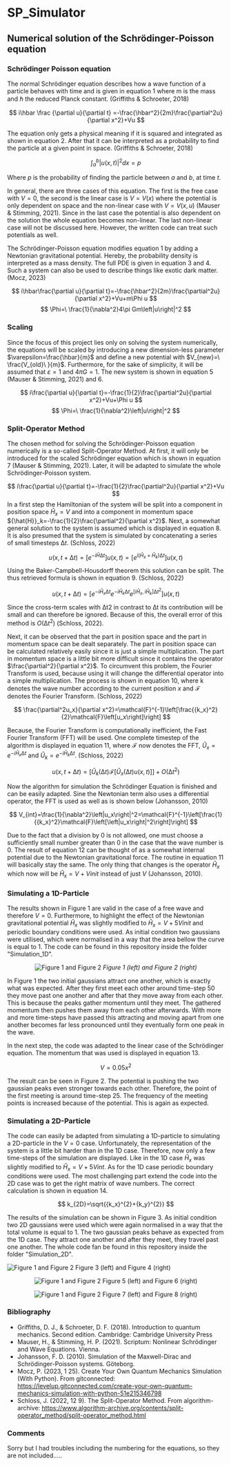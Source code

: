 # SP_Simulator

## Numerical solution of the Schrödinger-Poisson equation 

### Schrödinger Poisson equation
The normal Schrödinger equation describes how a wave function of a particle behaves with time and is given in equation 1 where m is the mass and ℏ the reduced Planck constant. (Griffiths & Schroeter, 2018)

$$
i\hbar \frac {\partial u}{\partial t} =-\frac{\hbar^2}{2m}\frac{\partial^2u}{\partial x^2}+Vu
$$

The equation only gets a physical meaning if it is squared and integrated as shown in equation 2. After that it can be interpreted as a probability to find the particle at a given point in space. (Griffiths & Schroeter, 2018)

$$
\int_{a}^{b}{\left|u(x,t)\right|^2dx}=p
$$

Where $p$ is the probability of finding the particle between $a$ and $b$, at time $t$.

In general, there are three cases of this equation. The first is the free case with $V=0$, the second is the linear case is $V=V(x)$ where the potential is only dependent on space and the non-linear case with $V=V(x,u)$ (Mauser & Stimming, 2021). Since in the last case the potential is also dependent on the solution the whole equation becomes non-linear. The last non-linear case will not be discussed here. However, the written code can treat such potentials as well. 

The Schrödinger-Poisson equation modifies equation 1 by adding a Newtonian gravitational potential. Hereby, the probability density is interpreted as a mass density. The full PDE is given in equation 3 and 4. Such a system can also be used to describe things like exotic dark matter. (Mocz, 2023)

$$
i\hbar\frac{\partial u}{\partial t}=-\frac{\hbar^2}{2m}\frac{\partial^2u}{\partial x^2}+Vu+m\Phi u
$$
$$
\Phi=\ \frac{1}{\nabla^2}4\pi Gm\left|u\right|^2
$$

### Scaling 

Since the focus of this project lies only on solving the system numerically, the equations will be scaled by introducing a new dimension-less parameter $\varepsilon=\frac{\hbar}{m}$ and define a new potential with $V_{new}=\ \frac{V_{old}\ }{m}$. Furthermore, for the sake of simplicity, it will be assumed that  $\varepsilon=1$ and $4\pi G=1$. The new system is shown in equation 5 (Mauser & Stimming, 2021) and 6. 

$$
i\frac{\partial u}{\partial t}=-\frac{1}{2}\frac{\partial^2u}{\partial x^2}+Vu+\Phi u
$$
$$
\Phi=\ \frac{1}{\nabla^2}\left|u\right|^2
$$

### Split-Operator Method 

The chosen method for solving the Schrödinger-Poisson equation numerically is a so-called Split-Operator Method. At first, it will only be introduced for the scaled Schrödinger equation which is shown in equation 7 (Mauser & Stimming, 2021). Later, it will be adapted to simulate the whole Schrödinger-Poisson system.

$$
i\frac{\partial u}{\partial t}=-\frac{1}{2}\frac{\partial^2u}{\partial x^2}+Vu
$$
In a first step the Hamiltonian of the system will be split into a component in position space ${\hat{H}}_x=V$ and into a component in momentum space ${\hat{H}}_k=-\frac{1}{2}\frac{\partial^2}{\partial x^2}$. Next, a somewhat general solution to the system is assumed which is displayed in equation 8. It is also presumed that the system is simulated by concatenating a series of small timesteps $∆t$. (Schloss, 2022)

$$
u(x,t+∆t)=[e^{-i\hat{H}∆t}] u\left(x,t\right)=[e^{i(\hat{H}_x+\hat{H}_k)∆t}]u(x,t)
$$

Using the Baker-Campbell-Housdorff theorem this solution can be split. The thus retrieved formula is shown in equation 9. (Schloss, 2022)

$$
u(x,t+∆t)=[e^{-i\hat{H}_x∆t}e^{-i\hat{H}_k∆t}e^{[i\hat{H}_x,i\hat{H}_k]∆t^2}]u(x,t)
$$

Since the cross-term scales with ∆t2 in contrast to ∆t its contribution will be small and can therefore be ignored. Because of this, the overall error of this method is $Ο(∆t^{2})$ (Schloss, 2022).

Next, it can be observed that the part in position space and the part in momentum space can be dealt separately. The part in position space can be calculated relatively easily since it is just a simple multiplication. The part in momentum space is a little bit more difficult since it contains the operator $\frac{\partial^2}{\partial x^2}$. To circumvent this problem, the Fourier Transform is used, because using it will change the differential operator into a simple multiplication. The process is shown in equation 10, where k denotes the wave number according to the current position $x$ and $\mathcal{F}$ denotes the Fourier Transform. (Schloss, 2022)

$$
\frac{\partial^2u_x}{\partial x^2}=\mathcal{F}^{-1}\left[\frac{{k_x}^2}{2}\mathcal{F}\left[u_x\right]\right]
$$

Because, the Fourier Transform is computationally inefficient, the Fast Fourier Transform (FFT) will be used. One complete timestep of the algorithm is displayed in equation 11, where $\mathcal{F}$ now denotes the FFT, ${\hat{U}}_x=e^{-i\hat{H}_x∆t}$ and ${\hat{U}}_k=e^{-i\hat{H}_k∆t}$. (Schloss, 2022)

$$
u(x,t+∆t)=[\hat{U}_k(∆t)\mathcal{F}[\hat{U}_x(∆t)u(x,t)]] +O(∆t^{2})
$$

Now the algorithm for simulation the Schrödinger Equation is finished and can be easily adapted. Sine the Newtonian term also uses a differential operator, the FFT is used as well as is shown below (Johansson, 2010)

$$
V_{int}=\frac{1}{\nabla^2}\left|u_x\right|^2=\mathcal{F}^{-1}\left[\frac{1}{{k_x}^2}\mathcal{F}\left[\left|u_x\right|^2\right]\right]
$$

Due to the fact that a division by $0$ is not allowed, one must choose a sufficiently small number greater than $0$ in the case that the wave number is $0$. The result of equation 12 can be thought of as a somewhat internal potential due to the Newtonian gravitational force. The routine in equation 11 will basically stay the same. The only thing that changes is the operator ${\hat{H}}_x$ which now will be ${\hat{H}}_x=V+Vinit$ instead of just $V$ (Johansson, 2010).

### Simulating a 1D-Particle 

The results shown in Figure 1 are valid in the case of a free wave and therefore $V=0$. Furthermore, to highlight the effect of the Newtonian gravitational potential ${\hat{H}}_x$ was slightly modified to ${\hat{H}}_x=V+ {5V}init$ and periodic boundary conditions were used. As initial condition two gaussians were utilised, which were normalised in a way that the area bellow the curve is equal to $1$. The code can be found in this repository inside the folder "Simulation_1D".

<p align="center">
    <img src="zz_pictures_for_readme/picture_1.png" alt="Figure 1 and Figure 2">
    <em>Figure 1 (left) and Figure 2 (right)</em>
</p>

In Figure 1 the two initial gaussians attract one another, which is exactly what was expected. After they first meet each other around time-step 50 they move past one another and after that they move away from each other. This is because the peaks gather momentum until they meet. The gathered momentum then pushes them away from each other afterwards. With more and more time-steps have passed this attracting and moving apart from one another becomes far less pronounced until they eventually form one peak in the wave. 

In the next step, the code was adapted to the linear case of the Schrödinger equation. The momentum that was used is displayed in equation 13. 

$$V=0.05x^2 $$

The result can be seen in Figure 2. The potential is pushing the two gaussian peaks even stronger towards each other. Therefore, the point of the first meeting is around time-step 25. The frequency of the meeting points is increased because of the potential. This is again as expected. 

### Simulating a 2D-Particle 
The code can easily be adapted from simulating a 1D-particle to simulating a 2D-particle in the $V=0$ case. Unfortunately, the representation of the system is a little bit harder than in the 1D case. Therefore, now only a few time-steps of the simulation are displayed. Like in the 1D case ${\hat{H}}_x$ was slightly modified to ${\hat{H}}_x=V+5Vint$. As for the 1D case periodic boundary conditions were used. The most challenging part extend the code into the 2D case was to get the right matrix of wave numbers. The correct calculation is shown in equation 14. 

$$
k_{2D}=\sqrt{{k_x}^{2}+{k_y}^{2}}
$$

The results of the simulation can be shown in Figure 3. As initial condition two 2D gaussians were used which were again normalised in a way that the total volume is equal to $1$. The two gaussian peaks behave as expected from the 1D case. They attract one another and after they meet, they travel past one another. The whole code fan be found in this repository inside the folder "Simulation_2D". 

<p>
    <img src="zz_pictures_for_readme/picture_2.png" alt="Figure 1 and Figure 2">
    Figure 3 (left) and Figure 4 (right)
</p>

<p align="center">
    <img src="zz_pictures_for_readme/picture_3.png" alt="Figure 1 and Figure 2">
    Figure 5 (left) and Figure 6 (right)
</p>

<p align="center">
    <img src="zz_pictures_for_readme/picture_4.png" alt="Figure 1 and Figure 2">
    Figure 7 (left) and Figure 8 (right)
</p>

### Bibliography

- Griffiths, D. J., & Schroeter, D. F. (2018). Introduction to quantum mechanics. Second edition. Cambridge: Cambridge University Press
- Mauser, H., & Stimming, H. P. (2021). Scriptum: Nonlinear Schrödinger and Wave Equations. Vienna.
- Johansson, F. D. (2010). Simulation of the Maxwell-Dirac and Schrödinger-Poisson systems. Göteborg.
- Mocz, P. (2023, 1 25). Create Your Own Quantum Mechanics Simulation (With Python). From gitconnected: https://levelup.gitconnected.com/create-your-own-quantum-mechanics-simulation-with-python-51e215346798
- Schloss, J. (2022, 12 9). The Split-Operator Method. From algorithm-archive: https://www.algorithm-archive.org/contents/split-operator_method/split-operator_method.html


### Comments 

Sorry but I had troubles including the numbering for the equations, so they are not included.....
